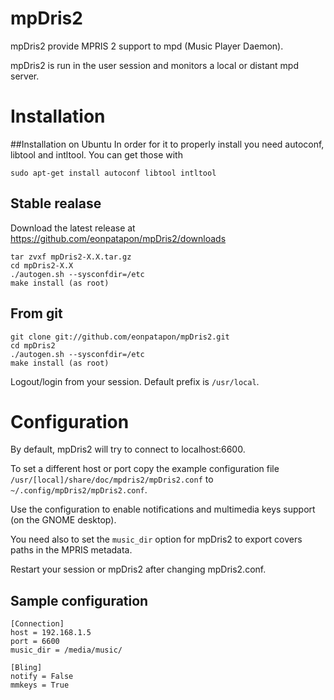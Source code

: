 # mpDris2

mpDris2 provide MPRIS 2 support to mpd (Music Player Daemon).

mpDris2 is run in the user session and monitors a local or distant mpd server.

# Installation
##Installation on Ubuntu
In order for it to properly install you need autoconf, libtool and intltool.
You can get those with

   ``sudo apt-get install autoconf libtool intltool``

## Stable realase

Download the latest release at https://github.com/eonpatapon/mpDris2/downloads

    tar zvxf mpDris2-X.X.tar.gz
    cd mpDris2-X.X
    ./autogen.sh --sysconfdir=/etc
    make install (as root)

## From git

    git clone git://github.com/eonpatapon/mpDris2.git
    cd mpDris2
    ./autogen.sh --sysconfdir=/etc
    make install (as root)

Logout/login from your session.
Default prefix is ``/usr/local``.

# Configuration

By default, mpDris2 will try to connect to localhost:6600.

To set a different host or port copy the example configuration file 
``/usr/[local]/share/doc/mpdris2/mpDris2.conf`` to ``~/.config/mpDris2/mpDris2.conf``.

Use the configuration to enable notifications and multimedia keys support (on
the GNOME desktop).

You need also to set the ``music_dir`` option for mpDris2 to export covers
paths in the MPRIS metadata.

Restart your session or mpDris2 after changing mpDris2.conf.

## Sample configuration

    [Connection]
    host = 192.168.1.5
    port = 6600
    music_dir = /media/music/

    [Bling]
    notify = False
    mmkeys = True
